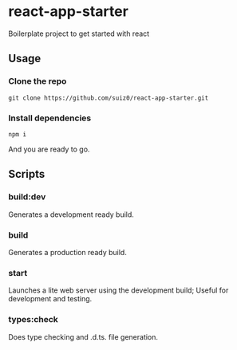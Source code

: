 # react-app-starter

Boilerplate project to get started with react

## Usage

### Clone the repo

`git clone https://github.com/suiz0/react-app-starter.git`

### Install dependencies

`npm i`

And you are ready to go.

## Scripts

### build:dev

Generates a development ready build.

### build

Generates a production ready build.

### start

Launches a lite web server using the development build; Useful for development and testing.

### types:check

Does type checking and .d.ts. file generation.
